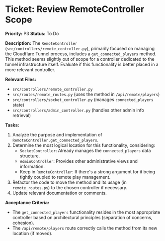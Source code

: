 # Ticket: Review RemoteController Scope

**Priority:** P3
**Status:** To Do

**Description:**
The `RemoteController` (`src/controllers/remote_controller.py`), primarily focused on managing the Cloudflare Tunnel process, includes a `get_connected_players` method. This method seems slightly out of scope for a controller dedicated to the tunnel infrastructure itself. Evaluate if this functionality is better placed in a more relevant controller.

**Relevant Files:**
-   `src/controllers/remote_controller.py`
-   `src/routes/remote_routes.py` (uses the method in `/api/remote/players`)
-   `src/controllers/socket_controller.py` (manages `connected_players` state)
-   `src/controllers/admin_controller.py` (handles other admin info retrieval)

**Tasks:**
1.  Analyze the purpose and implementation of `RemoteController.get_connected_players`.
2.  Determine the most logical location for this functionality, considering:
    -   `SocketController`: Already manages the `connected_players` data structure.
    -   `AdminController`: Provides other administrative views and information.
    -   Keep in `RemoteController`: If there's a strong argument for it being tightly coupled to remote play management.
3.  Refactor the code to move the method and its usage (in `remote_routes.py`) to the chosen controller if necessary.
4.  Update relevant documentation or comments.

**Acceptance Criteria:**
-   The `get_connected_players` functionality resides in the most appropriate controller based on architectural principles (separation of concerns, cohesion).
-   The `/api/remote/players` route correctly calls the method from its new location (if moved). 